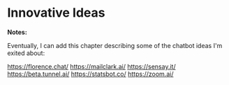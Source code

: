 # Innovative Ideas



**Notes:**


Eventually, I can add this chapter describing some of the chatbot ideas I'm exited about:


https://florence.chat/
https://mailclark.ai/
https://sensay.it/
https://beta.tunnel.ai/
https://statsbot.co/
https://zoom.ai/
